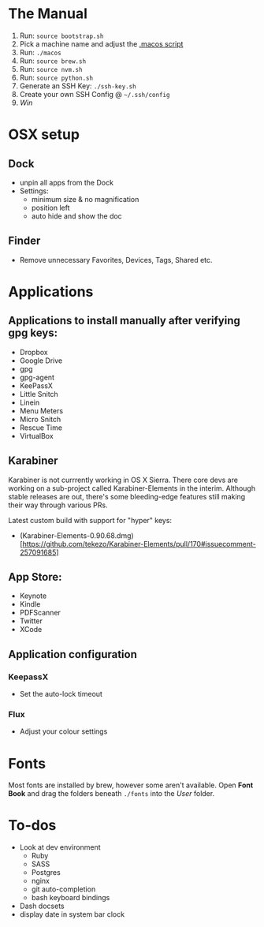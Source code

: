 # The Manual

1. Run: `source bootstrap.sh`
2. Pick a machine name and adjust the [.macos script](https://github.com/dwightgunning/dotfiles/blob/7e199e43446bfcde2280def1b2d8d90faf384660/.macos#L19-L23)
3. Run: `./macos`
4. Run: `source brew.sh`
5. Run: `source nvm.sh`
6. Run: `source python.sh`
7. Generate an SSH Key: `./ssh-key.sh`
8. Create your own SSH Config @ `~/.ssh/config`
9. *Win*

# OSX setup

## Dock
 - unpin all apps from the Dock
 - Settings:
	 - minimum size & no magnification
	 - position left
	 - auto hide and show the doc

## Finder
 - Remove unnecessary Favorites, Devices, Tags, Shared etc.

# Applications

## Applications to install manually after verifying gpg keys:
 - Dropbox
 - Google Drive
 - gpg
 - gpg-agent
 - KeePassX
 - Little Snitch
 - Linein
 - Menu Meters
 - Micro Snitch
 - Rescue Time
 - VirtualBox

## Karabiner

Karabiner is not currrently working in OS X Sierra. There core devs are working on a sub-project called Karabiner-Elements in the interim. Although stable releases are out, there's some bleeding-edge features still making their way through various PRs.

Latest custom build with support for "hyper" keys:

 - (Karabiner-Elements-0.90.68.dmg)[https://github.com/tekezo/Karabiner-Elements/pull/170#issuecomment-257091685]

## App Store:
  - Keynote
  - Kindle
  - PDFScanner
  - Twitter
  - XCode

## Application configuration

### KeepassX

 - Set the auto-lock timeout

### Flux

 - Adjust your colour settings

# Fonts

Most fonts are installed by brew, however some aren't available. Open __Font Book__ and drag the folders beneath `./fonts` into the _User_ folder.

# To-dos

 - Look at dev environment
 	- Ruby
 	- SASS
 	- Postgres
 	- nginx
 	- git auto-completion
 	- bash keyboard bindings
 - Dash docsets
 - display date in system bar clock
